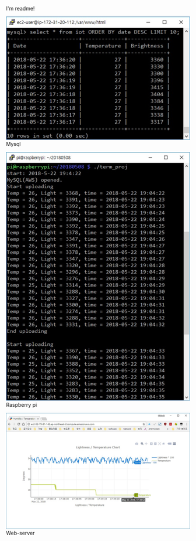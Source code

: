 I'm readme!

![MySQL](./image/MySQL.jpg)
Mysql

![Running](./image/Running.jpg)
Raspberry pi

![web](./image/web.jpg)
Web-server

